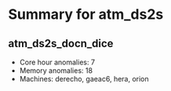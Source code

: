 # Summary for atm_ds2s

## atm_ds2s_docn_dice
- Core hour anomalies: 7
- Memory anomalies: 18
- Machines: derecho, gaeac6, hera, orion


